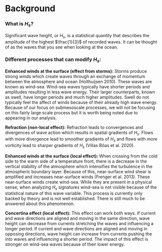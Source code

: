 # Background

### What is $H_s$?

Significant wave height, or $H_s$, is a statistical quantity that describes the amplitude of the highest $\frac{1}{3}$ of recorded waves. It can be thought of as the waves that you see when looking at the ocean.

### Different processes that can modify $H_s$:

**Enhanced winds at the surface (effect from storms):** 
Storms produce strong winds which create waves through an exchange of momentum between the atmosphere and ocean (Holthuijsen 2010).  These waves are known as wind-sea. Wind-sea waves typically have shorter periods and amplitudes resulting in less wave energy. Their larger counterparts, known as swell, have longer periods and much higher amplitudes. Swell do not typically feel the affect of winds because of their already high wave energy. Because of our focus on submesoscale processes, we will not be focusing on this fairly large scale process but it is worth being noted due to appearing in our analysis.

**Refraction (non-local effect):** 
Refraction leads to convergences and divergences of wave action which results in spatial gradients of $H_s$. Flows with more divergence lead to smoother gradients of $H_s$ and flows with more vorticity lead to sharper gradients of $H_s$ (Villas Bôas et al. 2020).

**Enhanced winds at the surface (local effect):** 
When crossing from the cold side to the warm side of a temperature front, there is a decrease in the vertical stability of the atmosphere which intensifies the turbulence in the atmospheric boundary layer. Because of this, near-surface wind shear is amplified and increases near-surface winds (Frenger et al. 2013). These near-surface winds create wind-sea. While they are present in a physical sense, when analyzing $H_s$ signatures wind-sea is not visible because of the statistical nature of this wave variable. This process is currently only backed by theory and is not well established. There is still much to be answered about this phenomenon.

**Concertina effect (local effect):** 
This effect can work both ways. If current and wave directions are aligned and moving in the same direction, wave height can decrease from currents stretching the waves and influencing a longer period. If current and wave directions are aligned and moving in opposing directions, wave height can increase from currents pushing the into waves and influencing a shorter period. The impact of this effect is stronger on wind-sea waves because of their lower energy.
